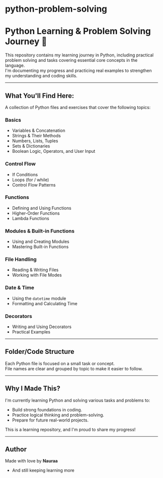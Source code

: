 # python-problem-solving
# Python Learning & Problem Solving Journey 🐍

This repository contains my learning journey in Python, including practical problem solving and tasks covering essential core concepts in the language.  
I'm documenting my progress and practicing real examples to strengthen my understanding and coding skills.

---

## What You'll Find Here:

A collection of Python files and exercises that cover the following topics:

### Basics
- Variables & Concatenation  
- Strings & Their Methods  
- Numbers, Lists, Tuples  
- Sets & Dictionaries  
- Boolean Logic, Operators, and User Input  

### Control Flow
- If Conditions  
- Loops (for / while)  
- Control Flow Patterns  

### Functions
- Defining and Using Functions  
- Higher-Order Functions  
- Lambda Functions  

### Modules & Built-in Functions
- Using and Creating Modules  
- Mastering Built-in Functions  

###  File Handling
- Reading & Writing Files  
- Working with File Modes  

###  Date & Time
- Using the `datetime` module  
- Formatting and Calculating Time  

### Decorators
- Writing and Using Decorators  
- Practical Examples  

---

## Folder/Code Structure

Each Python file is focused on a small task or concept.  
File names are clear and grouped by topic to make it easier to follow.

---

## Why I Made This?

I'm currently learning Python and solving various tasks and problems to:
- Build strong foundations in coding.
- Practice logical thinking and problem-solving.
- Prepare for future real-world projects.

This is a learning repository, and I'm proud to share my progress! 

---

## Author

Made with love by **Nauraa**  
- And still keeping learning more
